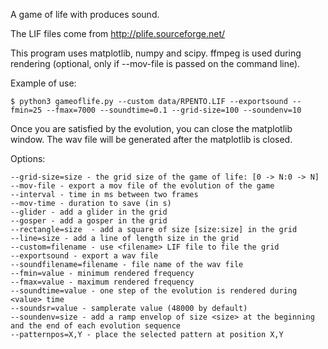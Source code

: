 A game of life with produces sound.

The LIF files come from http://plife.sourceforge.net/

This program uses matplotlib, numpy and scipy.
ffmpeg is used during rendering (optional, only if --mov-file is passed on the command line).

Example of use:

    $ python3 gameoflife.py --custom data/RPENTO.LIF --exportsound --fmin=25 --fmax=7000 --soundtime=0.1 --grid-size=100 --soundenv=10

Once you are satisfied by the evolution, you can close the matplotlib window. The wav file will be generated after the matplotlib is closed.

Options:

    --grid-size=size - the grid size of the game of life: [0 -> N:0 -> N]
    --mov-file - export a mov file of the evolution of the game
    --interval - time in ms between two frames
    --mov-time - duration to save (in s)
    --glider - add a glider in the grid
    --gosper - add a gosper in the grid
    --rectangle=size  - add a square of size [size:size] in the grid
    --line=size - add a line of length size in the grid
    --custom=filename - use <filename> LIF file to file the grid
    --exportsound - export a wav file
    --soundfilename=filename - file name of the wav file
    --fmin=value - minimum rendered frequency
    --fmax=value - maximum rendered frequency
    --soundtime=value - one step of the evolution is rendered during <value> time
    --soundsr=value - samplerate value (48000 by default)
    --soundenv=size - add a ramp envelop of size <size> at the beginning and the end of each evolution sequence
    --patternpos=X,Y - place the selected pattern at position X,Y
